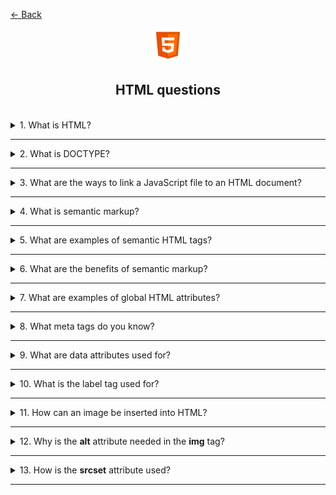 <a href="../../README.md">← Back</a>

<div align="center">
  <img src="../assets/icons/icons-for-titles/html.png">
  <h2>HTML questions</h2>
</div>
<br />

<details>
<summary><span>1. What is HTML?</span></summary>
<br />

HTML (HyperText Markup Language) is the standard markup language used to create and structure content on the web.

</details>

---

<details>
<summary><span>2. What is DOCTYPE?</span></summary>
<br />

DOCTYPE (Document Type Declaration) is an instruction at the beginning of an HTML document that tells the browser which version of HTML to use for rendering the page

</details>

---

<details>
<summary><span>3. What are the ways to link a JavaScript file to an HTML document?</span></summary>
<br />

There are two main ways to include JavaScript in an HTML document:

1. **External JavaScript**

   ```html
   <!-- Synchronous loading (at the end of body) -->
   <body>
   	<!-- content -->
   	<script src="script.js"></script>
   </body>

   <!-- Asynchronous loading (in head) -->
   <head>
   	<script src="script.js" defer></script>
   	<!-- Executes after HTML is parsed, doesn't block HTML parsing -->
   	<script src="script.js" async></script>
   	<!-- Executes immediately when downloaded, doesn't block HTML parsing, may break execution order -->
   </head>
   ```

   Key points:

   - Most maintainable approach
   - Can be cached by browsers
   - Can control loading behavior with `defer` and `async` attributes
   - One file can be reused across multiple pages

2. **Inline JavaScript**

   ```html
   <script>
   	function sayHello() {
   		alert('Hello!');
   	}
   </script>
   ```

   or directly in HTML elements:

   ```html
   <button onclick="sayHello()">Click me</button>
   ```

   - Code is embedded directly in HTML
   - Cannot be cached
   - Mixes behavior with content
   - Useful for small, page-specific scripts
   </details>

---

<details>
<summary><span>4. What is semantic markup?</span></summary>
<br />

Semantic markup is an approach to HTML markup where tags are used to convey the meaning of content rather than just defining its appearance

</details>

---

<details>
<summary><span>5. What are examples of semantic HTML tags?</span></summary>
<br />

Here are common semantic HTML tags:

- `<header>` - Defines a header section
- `<nav>` - Contains navigation links
- `<main>` - Specifies the main content
- `<article>` - Represents a self-contained composition
- `<section>` - Defines a thematic grouping of content
- `<aside>` - Contains content tangentially related to surrounding content
- `<footer>` - Defines a footer section
</details>

---

<details>
<summary><span>6. What are the benefits of semantic markup?</span></summary>
<br />

- **Improves SEO**: Search engines better understand the page structure, which can improve site rankings in search results

- **Enhances accessibility**: Screen readers and other assistive technologies can better interpret content, making the site more usable for people with disabilities

- **Simplifies code maintenance**: Semantic tags make code more readable, reducing the complexity of editing and scaling

- **Improves user experience**: Logically structured content helps users find information more quickly

- **Increases compatibility**: Semantic HTML adapts better to different devices and future web standards

</details>

---

<details>
<summary><span>7. What are examples of global HTML attributes?</span></summary>
<br />

- `class` - Specifies one or more class names for styling and JavaScript selection
- `id` - Defines a unique identifier for an element
- `style` - Contains inline CSS styles
- `title` - Provides additional information shown on hover
- `data-*` - Custom data attributes for storing extra information
- `hidden` - Hides an element from display
- `lang` - Specifies the language of element's content
- `dir` - Sets text direction (ltr or rtl)
- `tabindex` - Controls element's tab order
- `contenteditable` - Makes element content editable

</details>

---

<details>
<summary><span>8. What meta tags do you know?</span></summary>
<br />

- `<meta charset="UTF-8">` - Specifies document encoding. UTF-8 is the most common

- `<meta name="viewport" content="width=device-width, initial-scale=1.0">` - Controls scaling and adaptation of the page on mobile devices

- `<meta name="description" content="Page description">` - Brief description of page content for search engines and social media

- `<meta name="keywords" content="keywords, here">` - List of keywords

- `<meta name="author" content="Author name">` - Specifies the page or website author

- `<meta name="robots" content="index, follow">` - Sets instructions for search engine robots (e.g. whether to index or not)

- `<meta property="og:title" content="Social media title">` - Page title for display on Facebook, LinkedIn etc

- `<meta property="og:description" content="Social media description">` - Brief description when sharing links

- `<meta property="og:image" content="image URL">` - Link to image displayed when sharing

</details>

---

<details>
<summary><span>9. What are data attributes used for?</span></summary>
<br />

They are used to store additional data directly in the markup. Nowadays, they are most commonly used to store test IDs, making it easier to locate the required element

</details>

---

<details>
<summary><span>10. What is the label tag used for?</span></summary>
<br />

**Binding label to form element** - this makes the interface more convenient since users can click on the text to activate the corresponding `<input>`, `<textarea>` or `<select>`

**Improving accessibility** - screen readers recognize `<label>` and help people with disabilities understand what data needs to be entered.

</details>

---

<details>
<summary><span>11. How can an image be inserted into HTML?</span></summary>
<br />

Tag `<img>`

```html
<img src="image.jpg" alt="Описание" width="300" height="200" />
```

CSS `background-image`

```css
background-image: url('image.jpg');
```

CSS `content` в `::before` и `::after`

```css
background-image: url('image.jpg');
```

Tag `<picture>`

```html
<picture>
	<source srcset="image-large.jpg" media="(min-width: 800px)" />
	<source srcset="image-small.jpg" media="(max-width: 799px)" />
	<img src="fallback.jpg" alt="Описание" />
</picture>
```

Base64 encoding

```html
<img src="data:image/png;base64,iVBORw0KGgoAAAANSUhEUgAA..." alt="Описание" />
```

</details>

---

<details>
<summary><span>12. Why is the <b>alt</b> attribute needed in the <b>img</b> tag?</span></summary>
<br />

- For screen readers
- To improve image ranking in search engines
- To explain the content of the image and display its description when it fails to load

</details>

---

<details>
<summary><span>13. How is the <b>srcset</b> attribute used?</span></summary>
<br />

The `srcset` attribute is used to load different versions of an image depending on screen resolution or pixel density

- Here, the browser will choose image-2x.jpg for screens with a density of 2x and image-3x.jpg for 3x

```html
<img
	src="default.jpg"
	srcset="image-2x.jpg 2x, image-3x.jpg 3x"
	alt="Описание"
/>
```

- Here, the `srcset` attribute in `source` tags tells the browser which image to load depending on the screen width

```html
<picture>
	<source srcset="image-large.jpg" media="(min-width: 800px)" />
	<source srcset="image-medium.jpg" media="(min-width: 500px)" />
	<img src="image-small.jpg" alt="Адаптивное изображение" />
</picture>
```

</details>

---
